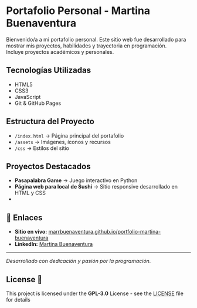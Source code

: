 #  Portafolio Personal - Martina Buenaventura

Bienvenido/a a mi portafolio personal. Este sitio web fue desarrollado para mostrar mis proyectos, habilidades y trayectoria en programación.  
Incluye proyectos académicos y personales.

## Tecnologías Utilizadas
- HTML5  
- CSS3  
- JavaScript  
- Git & GitHub Pages  

## Estructura del Proyecto
- `/index.html` → Página principal del portafolio  
- `/assets` → Imágenes, íconos y recursos  
- `/css` → Estilos del sitio  

## Proyectos Destacados
- **Pasapalabra Game** → Juego interactivo en Python  
- **Página web para local de Sushi** → Sitio responsive desarrollado en HTML y CSS
- 
## 🔗 Enlaces
- **Sitio en vivo:** [marrbuenaventura.github.io/portfolio-martina-buenaventura](https://marrbuenaventura.github.io/portfolio-martina-buenaventura/)  
- **LinkedIn:** [Martina Buenaventura](https://www.linkedin.com/in/martina-buenaventura-743872338/)  

---
*Desarrollado con dedicación y pasión por la programación.*  

## License 📄
This project is licensed under the  **GPL-3.0** License - see the [LICENSE](LICENSE) file for details


